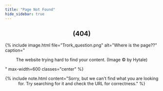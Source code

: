 ```yaml
---
title: "Page Not Found"
hide_sidebar: true
---
```

<style type="text/css" media="screen">
  h1 {
    margin: 30px 0;
    font-size: 4em;
    line-height: 1;
    letter-spacing: -1px;
  }

  h1, h2, p {
    text-align: center;
  }

  figure {
    text-align: center;
  }

  img.centered {
    display: block;
    margin-left: auto;
    margin-right: auto;
  }
</style>

<div>
  <h2>(404)</h2>
  {% include image.html file="Trork_question.png" alt="Where is the page??" caption="<p>The website trying hard to find your content. (Image &copy; by Hytale)</p>" max-width=600 classes="center" %}

  <p>{% include note.html content="Sorry, but we can't find what you are looking for. Try searching for it and check the URL for correctness." %}</p>
</div>
